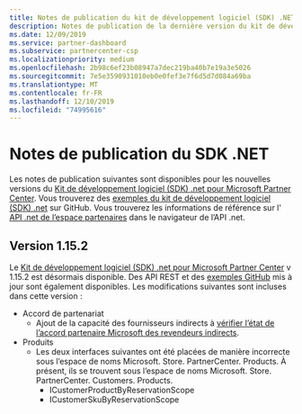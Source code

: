 ```yaml
---
title: Notes de publication du kit de développement logiciel (SDK) .NET Partner Center
description: Notes de publication de la dernière version du kit de développement logiciel (SDK) .NET de l’espace partenaires.
ms.date: 12/09/2019
ms.service: partner-dashboard
ms.subservice: partnercenter-csp
ms.localizationpriority: medium
ms.openlocfilehash: 2b98c6ef23b08947a7dec219ba40b7e19a3e5026
ms.sourcegitcommit: 7e5e3590931010eb0e0fef3e7f6d5d7d084a69ba
ms.translationtype: MT
ms.contentlocale: fr-FR
ms.lasthandoff: 12/10/2019
ms.locfileid: "74995616"
---
```

# <a name="net-sdk-release-notes"></a>Notes de publication du SDK .NET

Les notes de publication suivantes sont disponibles pour les nouvelles versions du [Kit de développement logiciel (SDK) .net pour Microsoft Partner Center](https://www.nuget.org/packages/Microsoft.Store.PartnerCenter). Vous trouverez des [exemples du kit de développement logiciel (SDK) .net](https://github.com/Microsoft/Partner-Center-DotNet-Samples) sur GitHub. Vous trouverez les informations de référence sur l' [API .net de l’espace partenaires](https://docs.microsoft.com/dotnet/api/?view=partnercenter-dotnet-latest) dans le navigateur de l’API .net.

## <a name="version-1152"></a>Version 1.15.2

Le [Kit de développement logiciel (SDK) .net pour Microsoft Partner Center](https://www.nuget.org/packages/Microsoft.Store.PartnerCenter/) v 1.15.2 est désormais disponible. Des API REST et des [exemples GitHub](https://github.com/Microsoft/Partner-Center-DotNet-Samples) mis à jour sont également disponibles. Les modifications suivantes sont incluses dans cette version :

* Accord de partenariat
  * Ajout de la capacité des fournisseurs indirects à [vérifier l’état de l’accord partenaire Microsoft des revendeurs indirects](verify-indirect-reseller-mpa-status.md).
* Produits
  * Les deux interfaces suivantes ont été placées de manière incorrecte sous l’espace de noms Microsoft. Store. PartnerCenter. Products. À présent, ils se trouvent sous l’espace de noms Microsoft. Store. PartnerCenter. Customers. Products.
    * ICustomerProductByReservationScope
    * ICustomerSkuByReservationScope
